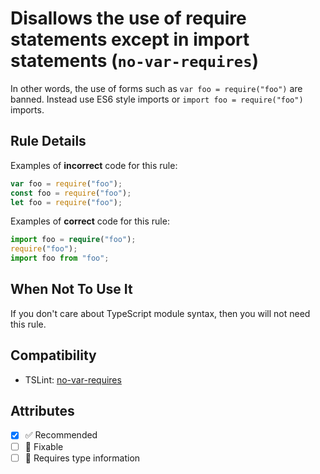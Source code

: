 # Disallows the use of require statements except in import statements (`no-var-requires`)

In other words, the use of forms such as `var foo = require("foo")` are banned.
Instead use ES6 style imports or `import foo = require("foo")` imports.

## Rule Details

Examples of **incorrect** code for this rule:

```ts
var foo = require("foo");
const foo = require("foo");
let foo = require("foo");
```

Examples of **correct** code for this rule:

```ts
import foo = require("foo");
require("foo");
import foo from "foo";
```

## When Not To Use It

If you don't care about TypeScript module syntax, then you will not need this
rule.

## Compatibility

- TSLint:
  [no-var-requires](https://palantir.github.io/tslint/rules/no-var-requires/)

## Attributes

- [x] ✅ Recommended
- [ ] 🔧 Fixable
- [ ] 💭 Requires type information
